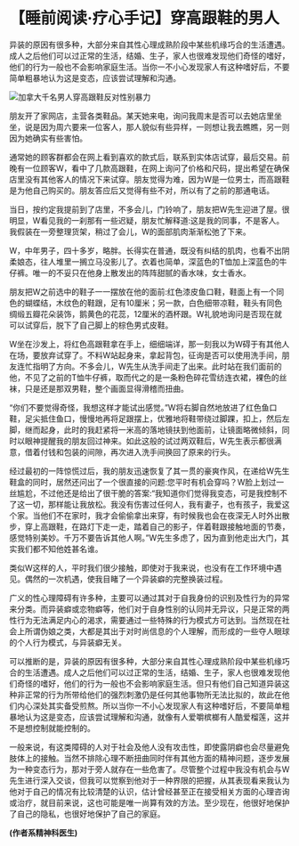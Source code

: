 # 【睡前阅读·疗心手记】穿高跟鞋的男人

异装的原因有很多种，大部分来自其性心理成熟阶段中某些机缘巧合的生活遭遇。成人之后他们可以过正常的生活，结婚、生子，家人也很难发现他们奇怪的嗜好，他们的行为一般也不会影响家庭生活。当你一不小心发现家人有这种嗜好后，不要简单粗暴地认为这是变态，应该尝试理解和沟通。

![加拿大千名男人穿高跟鞋反对性别暴力](http://image.thepaper.cn/www/image/4/187/295.jpg)

朋友开了家网店，主营各类鞋品。某天她来电，询问我周末是否可以去她店里坐坐，说是因为周六要来一位客人，那人貌似有些异样，一则想让我去瞧瞧，另一则因为她确实有些害怕。

通常她的顾客群都会在网上看到喜欢的款式后，联系到实体店试穿，最后交易。前晚有一位顾客W，看中了几款高跟鞋，在网上询问了价格和尺码，提出希望在确保店里没有其他客人的情况下来试穿。朋友觉得为难，因为W是一位男士，而高跟鞋是为他自己购买的。朋友答应后又觉得有些不对，所以有了之前的那通电话。

当日，按约定我提前到了店里，不多会儿，门铃响了，朋友把W先生迎进了屋。很明显，W看见我的一刹那有一些迟疑，朋友忙解释道:这是我的同事，不是客人。我假装在一旁整理货架，稍过了会儿，W的面部肌肉渐渐松弛了下来。

W，中年男子，四十多岁，略胖。长得实在普通，既没有纠结的肌肉，也看不出阴柔娘态，往人堆里一搁立马没影儿了。衣着也简单，深蓝色的T恤加上深蓝色的牛仔裤。唯一的不妥只在他身上散发出的阵阵甜腻的香水味，女士香水。

朋友把W之前选中的鞋子一一摆放在他的面前:红色漆皮鱼口鞋，鞋面上有一个同色的蝴蝶结，木纹色的鞋跟，足有10厘米；另一款，白色细带凉鞋，鞋头有同色绸缎五瓣花朵装饰，鹅黄色的花蕊，12厘米的酒杯跟。W礼貌地询问是否现在就可以试穿后，脱下了自己脚上的棕色男式皮鞋。

W坐在沙发上，将红色高跟鞋拿在手上，细细端详，那一刻我以为W碍于有其他人在场，要放弃试穿了。不料W站起身来，拿起背包，征询是否可以使用洗手间，朋友连忙指明了方向。不多会儿，W先生从洗手间走了出来。此时站在我们面前的他，不见了之前的T恤牛仔裤，取而代之的是一条粉色碎花雪纺连衣裙，裸色的丝袜，只是还是那双男鞋，整个画面显得滑稽而扭曲。

“你们不要觉得奇怪，我想这样才能试出感觉。”W将右脚自然地放进了红色鱼口鞋，足尖抵住鱼口，慢慢地再将足跟摆上，优雅地将鞋带绕过脚踝，扣上，然后左脚，继而起身，此时的我赶紧将一米高的落地镜扶到他面前，让镜面略微倾斜，同时以眼神提醒我的朋友回过神来。如此这般的试过两双鞋后，W先生表示都很满意，借着付钱和包装的间隙，再次进入洗手间换回了原来的行头。

经过最初的一阵惊慌过后，我的朋友迅速恢复了其一贯的豪爽作风，在递给W先生鞋盒的同时，居然还问出了一个很直接的问题:您平时有机会穿吗？W脸上划过一丝尴尬，不过他还是给出了很干脆的答案:“我知道你们觉得我变态，可是我控制不了这一切，那样能让我放松。我没有伤害过任何人，我有妻子，也有孩子，我爱这个家。当他们不在家时，我才会偷偷拿出来穿，有时候我也会在夜深无人时外出散步，穿上高跟鞋，在路灯下走一走，踏着自己的影子，伴着鞋跟接触地面的节奏，感觉特别美妙。千万不要告诉其他人啊。”W先生多虑了，因为直到他走出大门，其实我们都不知他姓甚名谁。

类似W这样的人，平时我们很少接触，即使对于我来说，也没有在工作环境中遇见。偶然的一次机遇，使我目睹了一个异装癖的完整换装过程。

广义的性心理障碍有许多种，主要可以通过其对于自我身份的识别及性行为的异常来分类。而异装癖或恋物癖等，他们对于自身性别的认同并无异议，只是正常的两性行为无法满足内心的渴求，需要通过一些特殊的行为模式方可达到。当然现在社会上所谓伪娘之类，大都是其出于对时尚信息的个人理解，而形成的一些夺人眼球的个人行为模式，与异装癖无关。

可以推断的是，异装的原因有很多种，大部分来自其性心理成熟阶段中某些机缘巧合的生活遭遇。成人之后他们可以过正常的生活，结婚、生子，家人也很难发现他们奇怪的嗜好，他们的行为一般也不会影响家庭生活。但只有他们自己知道异装这种非正常的行为所带给他们的强烈刺激仍是任何其他事物所无法比拟的，故此在他们内心深处其实备受煎熬。所以当你一不小心发现家人有这种嗜好后，不要简单粗暴地认为这是变态，应该尝试理解和沟通，就像有人爱嚼槟榔有人酷爱榴莲，这并不是想控制就能控制的。

一般来说，有这类障碍的人对于社会及他人没有攻击性，即使露阴癖也会尽量避免肢体上的接触。当然不排除心理不断扭曲同时伴有其他方面的精神问题，逐步发展为一种变态行为，那对于旁人就存在一些危害了。尽管整个过程中我没有机会与W先生进行深入交谈，但我可以觉察到他对于一种界限的把握，从其表现看来我认为他对于自己的情况有比较清楚的认识，估计曾经甚至正在接受相关方面的心理咨询或治疗，就目前来说，这也可能是唯一尚算有效的方法。至少现在，他很好地保护了自己的隐私，也很好地保护了自己的家庭。

**(作者系精神科医生)**